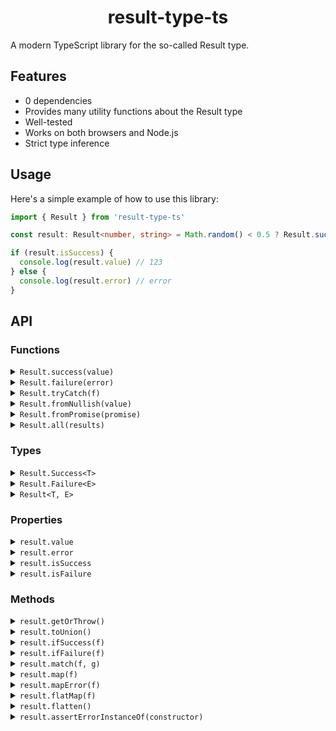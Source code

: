 <h1 align="center">result-type-ts</h1>

A modern TypeScript library for the so-called Result type.

## Features
- 0 dependencies
- Provides many utility functions about the Result type
- Well-tested
- Works on both browsers and Node.js
- Strict type inference

## Usage

Here's a simple example of how to use this library:

```ts
import { Result } from 'result-type-ts'

const result: Result<number, string> = Math.random() < 0.5 ? Result.success(123) : Result.failure('error')

if (result.isSuccess) {
  console.log(result.value) // 123
} else {
  console.log(result.error) // error
}
```

## API

### Functions

<details>
<summary><code>Result.success(value)</code></summary>

<br>
<table>
  <tr>
    <td><b>Type</b></td>
    <td><code>&lt;T&gt;(value: T) => Result.Success&lt;T&gt;</code></td>
  </tr>
  <tr>
    <td><b>Description</b></td>
    <td>Creates a successful result.</td>
  </tr>
</table>

#### Example
```ts
const result = Result.success(123)
console.log(result.value) // 123
console.log(result.isSuccess) // true
console.log(result.isFailure) // false
```

<br/>
</details>

<details>
<summary><code>Result.failure(error)</code></summary>

<br>
<table>
  <tr>
    <td><b>Type</b></td>
    <td><code>&lt;E&gt;(error: E) =&gt; Result.Failure&lt;E&gt;</code></td>
  </tr>
  <tr>
    <td><b>Description</b></td>
    <td>Creates a failed result.</td>
  </tr>
</table>

#### Example
```ts
const result = Result.failure('error')
console.log(result.error) // error
console.log(result.isFailure) // true
console.log(result.isSuccess) // false
```

<br/>
</details>

<details>
<summary><code>Result.tryCatch(f)</code></summary>

<br>
<table>
  <tr>
    <td><b>Type</b></td>
    <td><code>&lt;T&gt;(f: () =&gt; T) =&gt; Result&lt;T, unknown&gt;</code></td>
  </tr>
  <tr>
    <td><b>Description</b></td>
    <td>If the given function returns a value, a successful result is created. If it throws an exception, a failed result is created.</td>
  </tr>
</table>

#### Example
```ts
const result = Result.tryCatch(() => 123)
console.log(result.value) // 123

const result2 = Result.tryCatch(() => {
  throw 'error'
})
console.log(result2.error) // error
```

<br/>
</details>

<details>
<summary><code>Result.fromNullish(value)</code></summary>

<br>
<table>
  <tr>
    <td><b>Type</b></td>
     <td><code>&lt;T&gt;(value: T | null | undefined) =&gt; Result&lt;T, null | undefined&gt;</code></td>
  </tr>
  <tr>
    <td><b>Description</b></td>
    <td>Convert a nullish value to a Result value.</td>
  </tr>
</table>

#### Example
```ts
const result = Result.fromNullish(123);
console.log(result.value) // 123

const result2 = Result.fromNullish(null);
console.log(result2.error) // null
console.log(result2.isFailure) // true
```

<br/>
</details>

<details>
<summary><code>Result.fromPromise(promise)</code></summary>

<br>
<table>
  <tr>
    <td><b>Type</b></td>
    <td><code>&lt;T&gt;(promise: PromiseLike&lt;T&gt;) =&gt; Promise&lt;Result&lt;T&gt;&gt;</code></td>
  </tr>
  <tr>
    <td><b>Description</b></td>
    <td>Convert a Promise value to a Result value.</td>
  </tr>
</table>

#### Example
```ts
const result = await Result.fromPromise(Promise.resolve(123))
console.log(result.value) // 123

const result2 = await Result.fromPromise(Promise.reject('error'))
console.log(result2.error) // error
```

<br/>
</details>

<details>
<summary><code>Result.all(results)</code></summary>

<br>
<table>
  <tr>
    <td><b>Type</b></td>
    <td><code>&lt;T, E&gt;(results: Result&lt;T, E&gt;[]) =&gt; Result&lt;T[], E&gt;</code></td>
  </tr>
  <tr>
    <td><b>Description</b></td>
    <td>Converts an array of Results into a single Result. If all results are successful, it returns a successful result of an array of values. Otherwise, it returns the first failed result.</td>
  </tr>
</table>

#### Example
```ts
const result = await Result.all([Result.success(123), Result.success(456)])
console.log(result.value) // 123

const result2 = await Result.all([Result.success(123), Result.failure('error')])
console.log(result2.error) // error

const result3 = await Result.all([Result.failure('error'), Result.failure('error2')])
console.log(result3.error) // error
```

<br/>
</details>

### Types

<details>
<summary><code>Result.Success&lt;T&gt;</code></summary>

<br>
Represents a successful result type with a payload of type <code>T</code>.

#### Example
```ts
const result: Result.Success<number> = Result.success(123)
```

<br/>
</details>

<details>
<summary><code>Result.Failure&lt;E&gt;</code></summary>

<br>
Represents a failed result type with an error value of type <code>E</code>.

#### Example
```ts
const result: Result.Failure<string> = Result.failure('error')
```

<br/>
</details>

<details>
<summary><code>Result&lt;T, E&gt;</code></summary>

<br>
Shorthand for <code>Result.Success&lt;T&gt; | Result.Failure&lt;E&gt;</code> type. <code>E</code> is optional with a default value of <code>unknown</code>.

#### Example
```ts
const result: Result<number, string> = Math.random() > 0.5 ? Result.success(123) : Result.failure('error')
```

<br/>
</details>

### Properties

<details>
<summary><code>result.value</code></summary>

<br>
<table>
  <tr>
    <td><b>Type</b></td>
    <td><code>T | undefined</code></td>
  </tr>
  <tr>
    <td><b>Description</b></td>
    <td>The payload of the successful result. If the result is a failure, it's <code>undefined</code>.</td>
  </tr>
</table>

#### Example
```ts
const result = Result.success(123)
console.log(result.value) // 123

const result2 = Result.failure('error')
console.log(result2.value) // undefined
```

<br/>
</details>

<details>
<summary><code>result.error</code></summary>

<br>
<table>
  <tr>
    <td><b>Type</b></td>
    <td><code>E | undefined</code></td>
  </tr>
  <tr>
    <td><b>Description</b></td>
    <td>The payload of the failed result.</td>
  </tr>
</table>

#### Example
```ts
const result = Result.success(123)
console.log(result.error) // undefined

const result2 = Result.failure('error')
console.log(result2.error) // error
```

<br/>
</details>

<details>
<summary><code>result.isSuccess</code></summary>

<br>
<table>
  <tr>
    <td><b>Type</b></td>
    <td><code>boolean</code></td>
  </tr>
  <tr>
    <td><b>Description</b></td>
    <td>Whether it is a successful result.</td>
  </tr>
</table>

#### Example
```ts
const result = Result.success(123)
console.log(result.isSuccess) // true

const result2 = Result.failure('error')
console.log(result2.isSuccess) // false
```

<br/>
</details>

<details>
<summary><code>result.isFailure</code></summary>

<br>
<table>
  <tr>
    <td><b>Type</b></td>
    <td><code>boolean</code></td>
  </tr>
  <tr>
    <td><b>Description</b></td>
    <td>Whether it is a failed result.</td>
  </tr>
</table>

#### Example
```ts
const result = Result.success(123)
console.log(result.isFailure) // false

const result2 = Result.failure('error')
console.log(result2.isFailure) // true
```

<br/>
</details>

### Methods

<details>
<summary><code>result.getOrThrow()</code></summary>

<br>
<table>
  <tr>
    <td><b>Type</b></td>
    <td><code>() => T</code></td>
  </tr>
  <tr>
    <td><b>Description</b></td>
    <td>Returns <code>this.value</code> if it's a successful result, otherwise throws <code>this.error</code>.</td>
  </tr>
</table>

#### Example
```ts
const result = Result.success(123)
console.log(result.getOrThrow()) // 123

const result2 = Result.failure('error')
try {
  result2.getOrThrow()
} catch (e) {
  console.log(e) // error
}
```

<br/>
</details>

<details>
<summary><code>result.toUnion()</code></summary>

<br>
<table>
  <tr>
    <td><b>Type</b></td>
    <td><code>() => T | E</code></td>
  </tr>
  <tr>
    <td><b>Description</b></td>
    <td>Returns the payload of the result value.</td>
  </tr>
</table>

#### Example
```ts
const result = Result.success(123)
console.log(result.toUnion()) // 123

const result2 = Result.failure('error')
console.log(result2.toUnion()) // error
```

<br/>
</details>

<details>
<summary><code>result.ifSuccess(f)</code></summary>

<br>
<table>
  <tr>
    <td><b>Type</b></td>
    <td><code>&lt;T2&gt;(f: (value: T) =&gt; T2) =&gt; T2 | undefined</code></td>
  </tr>
  <tr>
    <td><b>Description</b></td>
    <td>Applies the given function to <code>this.value</code> if it's a successful result, otherwise returns <code>undefined</code>.</td>
  </tr>
</table>

#### Example
```ts
const result = Result.success(123)
console.log(result.ifSuccess((value) => value * 2)) // 246

const result2 = Result.failure('error')
console.log(result2.ifSuccess((value) => value * 2)) // undefined
```

<br/>
</details>

<details>
<summary><code>result.ifFailure(f)</code></summary>

<br>
<table>
  <tr>
    <td><b>Type</b></td>
    <td><code>&lt;E2&gt;(f: (error: E) =&gt; E2) =&gt; E2 | undefined</code></td>
  </tr>
  <tr>
    <td><b>Description</b></td>
    <td>Applies the given function to <code>result.error</code> if it's a failed result, otherwise returns <code>undefined</code>.</td>
  </tr>
</table>

#### Example
```ts
const result = Result.success(123)
console.log(result.ifFailure((error) => error + '!')) // undefined

const result2 = Result.failure('error')
console.log(result2.ifFailure((error) => error + '!')) // error!
```

<br/>
</details>

<details>
<summary><code>result.match(f, g)</code></summary>

<br>
<table>
  <tr>
    <td><b>Type</b></td>
    <td><code>&lt;T2, E2>((value: T) => T2, (error: E) => E2) => T2 | E2</code></td>
  </tr>
  <tr>
    <td><b>Description</b></td>
    <td>Return the result of applying one of the given functions to the payload.</td>
  </tr>
</table>

#### Example
```ts
const result = Result.success(123)
console.log(result.match((value) => value * 2, (error) => error + '!')) // 246

const result2 = Result.failure('error')
console.log(result2.match((value) => value * 2, (error) => error + '!')) // error!
```

<br/>
</details>

<details>
<summary><code>result.map(f)</code></summary>

<br>
<table>
  <tr>
    <td><b>Type</b></td>
    <td><code>&lt;T2>(f: (value: T) => T2) => Result&lt;T2, E></code></td>
  </tr>
  <tr>
    <td><b>Description</b></td>
    <td>Creates a Result value by modifying the payload of the successful result using the given function</td>
  </tr>
</table>

#### Example
```ts
const result = Result.success(123).map((value) => value * 2)
console.log(result.value) // 246

const result2 = Result.failure('error').map((value) => value * 2)
console.log(result2.error) // error
```

<br/>
</details>

<details>
<summary><code>result.mapError(f)</code></summary>

<br>
<table>
  <tr>
    <td><b>Type</b></td>
    <td><code>&lt;E2>(f: (error: E) => E2) => Result&lt;T, E2></code></td>
  </tr>
  <tr>
    <td><b>Description</b></td>
    <td>Creates a Result value by modifying the payload of the failed result using the given function</td>
  </tr>
</table>

#### Example
```ts
const result = Result.success(123).mapError((error) => error + '!')
console.log(result.value) // 123

const result2 = Result.failure('error').mapError((error) => error + '!')
console.log(result2.error) // error!
```

<br/>
</details>

<details>
<summary><code>result.flatMap(f)</code></summary>

<br>
<table>
  <tr>
    <td><b>Type</b></td>
    <td><code>&lt;T2, E2>(f: (value: T) => Result&lt;T2, E2>) => Result&lt;T2, E | E2></code></td>
  </tr>
  <tr>
    <td><b>Description</b></td>
    <td>Maps the payload of the successful result and flattens the nested Result type.</td>
  </tr>
</table>

#### Example
```ts
const result = Result.success(123).flatMap((value) => Result.success(value * 2))
console.log(result.value) // 246

const result2 = Result.failure('error').flatMap((value) => Result.failure(value * 2))
console.log(result2.error) // error
```

<br/>
</details>

<details>
<summary><code>result.flatten()</code></summary>

<br>
<table>
  <tr>
    <td><b>Type</b></td>
    <td><code>() => Result&lt;T, E | E2></code></td>
  </tr>
  <tr>
    <td><b>Description</b></td>
    <td>Flattens the nested Result type. For instance, it converts <code>Result&lt;Result&lt;T, E>, E2></code> into <code>Result&lt;T, E | E2></code>.</td>
  </tr>
</table>

#### Example
```ts
const result = Result.success(Result.success(123)).flatten()
console.log(result.value) // 246

const result2 = Result.success(Result.failure('error')).flatten()
console.log(result2.error) // error

const result3 = Result.failure('error').flatten()
console.log(result3.error) // error
```

<br/>
</details>

<details>
<summary><code>result.assertErrorInstanceOf(constructor)</code></summary>

<br>
<table>
  <tr>
    <td><b>Type</b></td>
    <td><code>&lt;C extends abstract new (..._: any) => any>(constructor: C) => Result&lt;T, InstanceType&lt;C>></code></td>
  </tr>
  <tr>
    <td><b>Description</b></td>
    <td>Perform a safe cast of the error type to the given class. If the payload of the failed result is not instance of <code>constructor</code>, throws <code>TypeError</code></td>
  </tr>
</table>

#### Example
```ts
const result: Result<number, Error> = Result.tryCatch(() => {
  if (Math.random() >= 0) {
    throw new Error('error')
  } else {
    return 123
  }
}).assertErrorInstanceOf(Error)
console.log(result.isFailure && result.error.message) // error
```

<br/>
</details>
